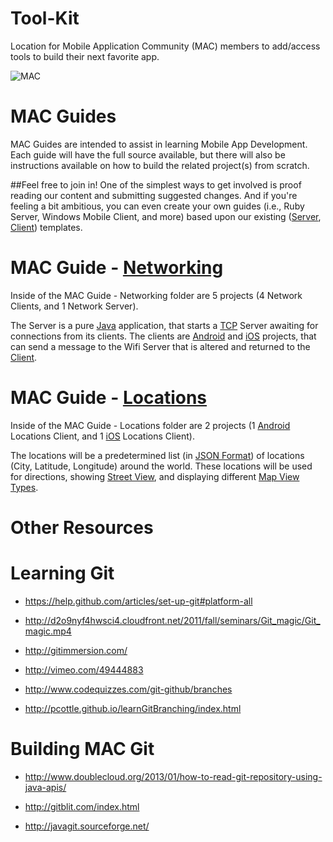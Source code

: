 Tool-Kit
========

Location for Mobile Application Community (MAC) members to add/access tools to build their next favorite app.

![MAC](https://media.licdn.com/mpr/mpr/jc/AAEAAQAAAAAAAAJ3AAAAJGIyY2NmZDk0LWFhODAtNDRlZi1hZGRhLWNkODhlNzQ2ZTFkZA.png)

MAC Guides
========

MAC Guides are intended to assist in learning Mobile App Development. Each guide will have the full source available, but there will also be instructions available on how to build the related project(s) from scratch.

##Feel free to join in!
One of the simplest ways to get involved is proof reading our content and submitting suggested changes. And if you're feeling a bit ambitious, you can even create your own guides (i.e., Ruby Server, Windows Mobile Client, and more) based upon our existing ([Server](https://github.com/the-mac/Tool-Kit/blob/master/MAC%20Guides%20-%20Wiki%20Resources/MAC%20Guides%20-%20Wiki%20Server%20Template.md), [Client](https://github.com/the-mac/Tool-Kit/blob/master/MAC%20Guides%20-%20Wiki%20Resources/MAC%20Guides%20-%20Wiki%20Client%20Template.md)) templates.

MAC Guide - [Networking](https://github.com/the-mac/Tool-Kit/tree/master/MAC%20Guide%20-%20Networking)
========

Inside of the MAC Guide - Networking folder are 5 projects (4 Network Clients, and 1 Network Server).

The Server is a pure [Java](http://www.java.com/en/download/faq/develop.xml) application, that starts a [TCP](http://www.webopedia.com/TERM/T/TCP.html) Server awaiting for connections from its clients. The clients are [Android](http://www.android.com/index.html) and [iOS](https://www.apple.com/ios/) projects, that can send a message to the Wifi Server that is altered and returned to the [Client](http://en.wikipedia.org/wiki/Client_(computing)).

MAC Guide - [Locations](https://github.com/the-mac/Tool-Kit/tree/master/MAC%20Guide%20-%20Locations)
========

Inside of the MAC Guide - Locations folder are 2 projects (1 [Android](http://www.android.com/index.html) Locations Client, and 1 [iOS](https://www.apple.com/ios/) Locations Client).

The locations will be a predetermined list (in [JSON Format](http://json.org/example)) of locations (City, Latitude, Longitude) around the world. These locations will be used for directions, showing [Street View](https://www.instantstreetview.com/), and displaying different [Map View Types](http://www.w3schools.com/googleapi/google_maps_types.asp).

Other Resources
========

Learning Git
========

* https://help.github.com/articles/set-up-git#platform-all

* http://d2o9nyf4hwsci4.cloudfront.net/2011/fall/seminars/Git_magic/Git_magic.mp4

* http://gitimmersion.com/

* http://vimeo.com/49444883

* http://www.codequizzes.com/git-github/branches

* http://pcottle.github.io/learnGitBranching/index.html


Building MAC Git
========

* http://www.doublecloud.org/2013/01/how-to-read-git-repository-using-java-apis/

* http://gitblit.com/index.html

* http://javagit.sourceforge.net/
